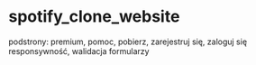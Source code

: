 # spotify_clone_website

podstrony: premium, pomoc, pobierz, zarejestruj się, zaloguj się
responsywność, walidacja formularzy 
